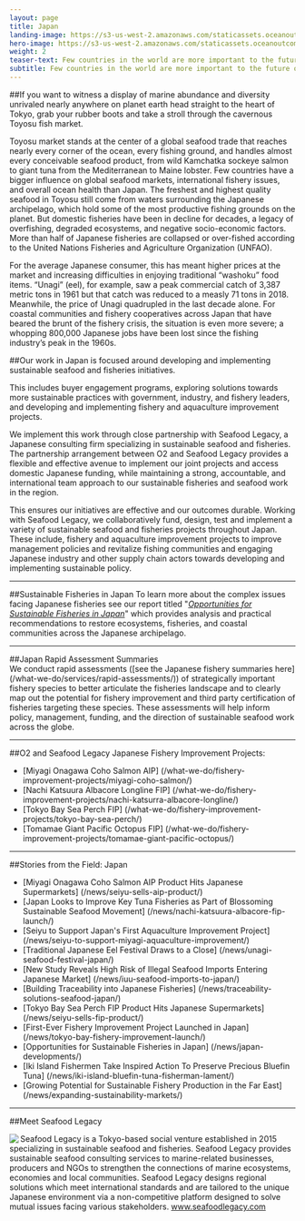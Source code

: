 ```yaml
---
layout: page
title: Japan
landing-image: https://s3-us-west-2.amazonaws.com/staticassets.oceanoutcomes.org/rollover+images/japanese-fisheries-hover.jpg
hero-image: https://s3-us-west-2.amazonaws.com/staticassets.oceanoutcomes.org/hero+photos/japanesefisherieshero.jpg
weight: 2
teaser-text: Few countries in the world are more important to the future of the global fisheries and the sustainability of global seafood supplies than Japan. Bottom line, sustainable fisheries will not be possible without Japan playing a constructive role.
subtitle: Few countries in the world are more important to the future of the global fisheries and the sustainability of global seafood supplies than Japan. To ensure sustainable seafood supply chains in Japan, we’re working closely with Seafood Legacy, a Japanese sustainable seafood and fishery consultancy, to develop and implement scientifically-rigorous sustainable fisheries and seafood initiatives.
---
```


##If you want to witness a display of marine abundance and diversity unrivaled nearly anywhere on planet earth head straight to the heart of Tokyo, grab your rubber boots and take a stroll through the cavernous Toyosu fish market.

Toyosu market stands at the center of a global seafood trade that reaches nearly every corner of the ocean, every fishing ground, and handles almost every conceivable seafood product, from wild Kamchatka sockeye salmon to giant tuna from the Mediterranean to Maine lobster. Few countries have a bigger influence on global seafood markets, international fishery issues, and overall ocean health than Japan. The freshest and highest quality seafood in Toyosu still come from waters surrounding the Japanese archipelago, which hold some of the most productive fishing grounds on the planet. But domestic fisheries have been in decline for decades, a legacy of overfishing, degraded ecosystems, and negative socio-economic factors. More than half of Japanese fisheries are collapsed or over-fished according to the United Nations Fisheries and Agriculture Organization (UNFAO). 

For the average Japanese consumer, this has meant higher prices at the market and increasing difficulties in enjoying traditional “washoku” food items. “Unagi” (eel), for example, saw a peak commercial catch of 3,387 metric tons in 1961 but that catch was reduced to a measly 71 tons in 2018. Meanwhile, the price of Unagi quadrupled in the last decade alone. For coastal communities and fishery cooperatives across Japan that have beared the brunt of the fishery crisis, the situation is even more severe; a whopping 800,000 Japanese jobs have been lost since the fishing industry’s peak in the 1960s.

##Our work in Japan is focused around developing and implementing sustainable seafood and fisheries initiatives.

This includes buyer engagement programs, exploring solutions towards more sustainable practices with government, industry, and fishery leaders, and developing and implementing fishery and aquaculture improvement projects.

We implement this work through close partnership with Seafood Legacy, a Japanese consulting firm specializing in sustainable seafood and fisheries. The partnership arrangement between O2 and Seafood Legacy provides a flexible and effective avenue to implement our joint projects and access domestic Japanese funding, while maintaining a strong, accountable, and international team approach to our sustainable fisheries and seafood work in the region.

This ensures our initiatives are effective and our outcomes durable. Working with Seafood Legacy, we collaboratively fund, design, test and implement a variety of sustainable seafood and fisheries projects throughout Japan. These include, fishery and aquaculture improvement projects to improve management policies and revitalize fishing communities and engaging Japanese industry and other supply chain actors towards developing and implementing sustainable policy. 

---
##Sustainable Fisheries in Japan
To learn more about the complex issues facing Japanese fisheries see our report titled "<a href="https://s3-us-west-2.amazonaws.com/staticassets.oceanoutcomes.org/supporting+documents/OceanOutcomesJapanOppReport.pdf" target="_blank">*Opportunities for Sustainable Fisheries in Japan*</a>" which provides analysis and practical recommendations to restore ecosystems, fisheries, and coastal communities across the Japanese archipelago.

---
##Japan Rapid Assessment Summaries  
We conduct rapid assessments ([see the Japanese fishery summaries here] (/what-we-do/services/rapid-assessments/)) of strategically important fishery species to better articulate the fisheries landscape and to clearly map out the potential for fishery improvement and third party certification of fisheries targeting these species. These assessments will help inform policy, management, funding, and the direction of sustainable seafood work across the globe.

---
##O2 and Seafood Legacy Japanese Fishery Improvement Projects:

* [Miyagi Onagawa Coho Salmon AIP] (/what-we-do/fishery-improvement-projects/miyagi-coho-salmon/)
* [Nachi Katsuura Albacore Longline FIP] (/what-we-do/fishery-improvement-projects/nachi-katsurra-albacore-longline/)
* [Tokyo Bay Sea Perch FIP] (/what-we-do/fishery-improvement-projects/tokyo-bay-sea-perch/)
* [Tomamae Giant Pacific Octopus FIP] (/what-we-do/fishery-improvement-projects/tomamae-giant-pacific-octopus/)

---
##Stories from the Field: Japan

* [Miyagi Onagawa Coho Salmon AIP Product Hits Japanese Supermarkets] (/news/seiyu-sells-aip-product/)
* [Japan Looks to Improve Key Tuna Fisheries as Part of Blossoming Sustainable Seafood Movement] (/news/nachi-katsuura-albacore-fip-launch/)
* [Seiyu to Support Japan's First Aquaculture Improvement Project] (/news/seiyu-to-support-miyagi-aquaculture-improvement/)
* [Traditional Japanese Eel Festival Draws to a Close] (/news/unagi-seafood-festival-japan/)
* [New Study Reveals High Risk of Illegal Seafood Imports Entering Japanese Market] (/news/iuu-seafood-imports-to-japan/)
* [Building Traceability into Japanese Fisheries] (/news/traceability-solutions-seafood-japan/)
* [Tokyo Bay Sea Perch FIP Product Hits Japanese Supermarkets] (/news/seiyu-sells-fip-product/)
* [First-Ever Fishery Improvement Project Launched in Japan] (/news/tokyo-bay-fishery-improvement-launch/)
* [Opportunities for Sustainable Fisheries in Japan] (/news/japan-developments/)
* [Iki Island Fishermen Take Inspired Action To Preserve Precious Bluefin Tuna] (/news/iki-island-bluefin-tuna-fisherman-lament/)
* [Growing Potential for Sustainable Fishery Production in the Far East] (/news/expanding-sustainability-markets/)

---

##Meet Seafood Legacy

<img align="left" src="https://s3-us-west-2.amazonaws.com/staticassets.oceanoutcomes.org/embedded+photos/partners/seafood-legacy-logo.png"> Seafood Legacy is a Tokyo-based social venture established in 2015 specializing in sustainable seafood and fisheries. Seafood Legacy provides sustainable seafood consulting services to marine-related businesses, producers and NGOs to strengthen the connections of marine ecosystems, economies and local communities. Seafood Legacy designs regional solutions which meet international standards and are tailored to the unique Japanese environment via a non-competitive platform designed to solve mutual issues facing various stakeholders. <a href="https://seafoodlegacy.com/" target="_blank">www.seafoodlegacy.com</a>
